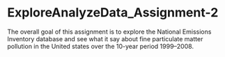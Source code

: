 ExploreAnalyzeData_Assignment-2
===============================

The overall goal of this assignment is to explore the National Emissions Inventory database and see what it say about fine particulate matter pollution in the United states over the 10-year period 1999–2008.
